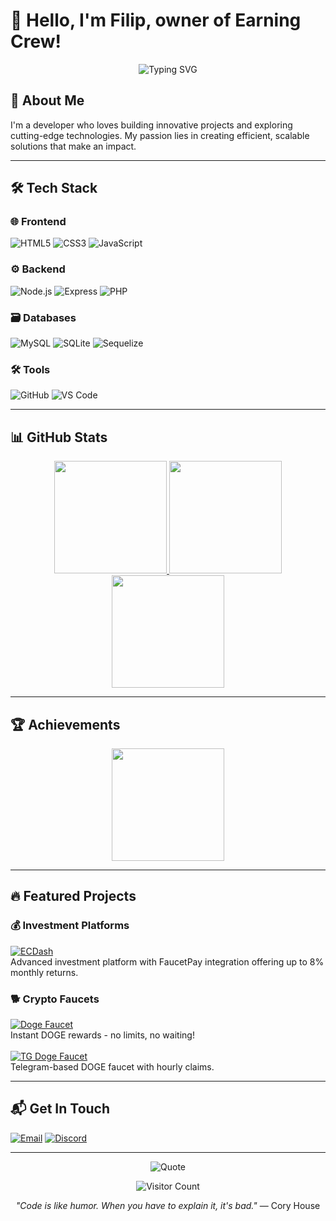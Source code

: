 # 👋 Hello, I'm Filip, owner of Earning Crew!  

<div align="center">
  <img src="https://readme-typing-svg.demolab.com?font=Fira+Code&weight=600&size=22&duration=3000&pause=1000&color=FF7F50&center=true&vCenter=true&width=435&lines=Passionate+Developer;Problem+Solver;Automation+script+creator" alt="Typing SVG" />
</div>

## 🚀 About Me

I'm a developer who loves building innovative projects and exploring cutting-edge technologies. My passion lies in creating efficient, scalable solutions that make an impact.

---

## 🛠️ Tech Stack

### 🌐 **Frontend**  
![HTML5](https://img.shields.io/badge/HTML5-E34F26?style=flat-square&logo=html5&logoColor=white)
![CSS3](https://img.shields.io/badge/CSS3-1572B6?style=flat-square&logo=css3&logoColor=white)
![JavaScript](https://img.shields.io/badge/JavaScript-F7DF1E?style=flat-square&logo=javascript&logoColor=black)

### ⚙️ **Backend**  
![Node.js](https://img.shields.io/badge/Node.js-339933?style=flat-square&logo=node.js&logoColor=white)
![Express](https://img.shields.io/badge/Express-000000?style=flat-square&logo=express&logoColor=white)
![PHP](https://img.shields.io/badge/PHP-777BB4?style=flat-square&logo=php&logoColor=white)

### 🗃️ **Databases**  
![MySQL](https://img.shields.io/badge/MySQL-4479A1?style=flat-square&logo=mysql&logoColor=white)
![SQLite](https://img.shields.io/badge/SQLite-003B57?style=flat-square&logo=sqlite&logoColor=white)
![Sequelize](https://img.shields.io/badge/Sequelize-52B0E7?style=flat-square&logo=sequelize&logoColor=white)

### 🛠️ **Tools**
![GitHub](https://img.shields.io/badge/GitHub-181717?style=flat-square&logo=github&logoColor=white)
![VS Code](https://img.shields.io/badge/VS_Code-007ACC?style=flat-square&logo=visual-studio-code&logoColor=white)

---

## 📊 GitHub Stats

<div align="center">
  <a href="https://github.com/terminator1626">
    <img height="180em" src="https://github-readme-stats.vercel.app/api?username=terminator1626&show_icons=true&theme=dracula&include_all_commits=true&count_private=true&hide_border=true"/>
    <img height="180em" src="https://github-readme-stats.vercel.app/api/top-langs/?username=terminator1626&layout=compact&langs_count=8&theme=dracula&hide_border=true"/>
    <img height="180em" src="https://github-readme-streak-stats.herokuapp.com/?user=terminator1626&theme=dracula&hide_border=true" />
  </a>
</div>

---

## 🏆 Achievements

<div align="center">
  <a href="https://github.com/terminator1626">
    <img height="180em" src="https://github-profile-trophy.vercel.app/?username=terminator1626&theme=onedark&row=1&column=4" />
  </a>
</div>

---

## 🔥 Featured Projects

### 💰 Investment Platforms
<a href="https://ecdash.eu" target="_blank">
  <img src="https://img.shields.io/badge/🚀_ECDash_Invest-FF7F50?style=for-the-badge" alt="ECDash">
</a><br>
Advanced investment platform with FaucetPay integration offering up to 8% monthly returns.

### 🐕 Crypto Faucets
<a href="https://dogefaucet.fun" target="_blank">
  <img src="https://img.shields.io/badge/Doge_Faucet-F7DF1E?style=for-the-badge" alt="Doge Faucet">
</a><br>
Instant DOGE rewards - no limits, no waiting!  
<br><br>
<a href="YOUR_TELEGRAM_LINK_HERE" target="_blank">
  <img src="https://img.shields.io/badge/TG_Doge_Faucet-26A5E4?style=for-the-badge" alt="TG Doge Faucet">
</a><br>
Telegram-based DOGE faucet with hourly claims.

---

## 📬 Get In Touch

<a href="mailto:support@ecdash.eu" target="_blank">
  <img src="https://img.shields.io/badge/Gmail-D14836?style=for-the-badge&logo=gmail&logoColor=white" alt="Email"></a>
<a href="https://discord.gg/WN7ggJRKHy" target="_blank"><img src="https://img.shields.io/badge/Discord-5865F2?style=for-the-badge&logo=discord&logoColor=white" alt="Discord"></a>

---

<div align="center">
  
  ![Quote](https://quotes-github-readme.vercel.app/api?type=horizontal&theme=dracula)

  ![Visitor Count](https://komarev.com/ghpvc/?username=terminator1626&color=ff7f50&style=flat-square)
  
  *"Code is like humor. When you have to explain it, it's bad."* — Cory House
</div>

